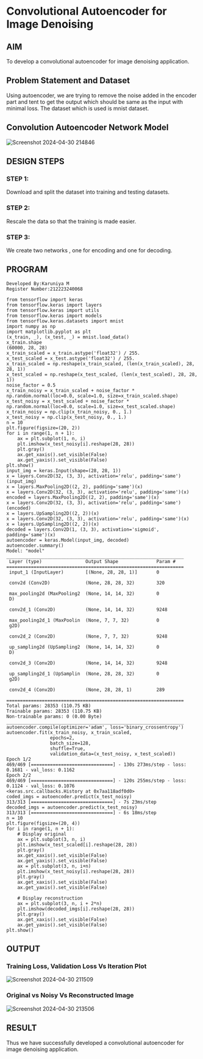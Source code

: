 # Convolutional Autoencoder for Image Denoising

## AIM

To develop a convolutional autoencoder for image denoising application.

## Problem Statement and Dataset

Using autoencoder, we are trying to remove the noise added in the encoder part and tent to get the output which should be same as the input with minimal loss. The dataset which is used is mnist dataset.


## Convolution Autoencoder Network Model

![Screenshot 2024-04-30 214846](https://github.com/karuniya2005/convolutional-denoising-autoencoder/assets/161425769/1db5095a-ac81-410a-a623-3c4786f66780)

## DESIGN STEPS

### STEP 1:

Download and split the dataset into training and testing datasets.

### STEP 2:

Rescale the data so that the training is made easier.

### STEP 3:

We create two networks , one for encoding and one for decoding.


## PROGRAM
```
Developed By:Karuniya M
Register Number:212223240068

from tensorflow import keras
from tensorflow.keras import layers
from tensorflow.keras import utils
from tensorflow.keras import models
from tensorflow.keras.datasets import mnist
import numpy as np
import matplotlib.pyplot as plt
(x_train, _), (x_test, _) = mnist.load_data()
x_train.shape
(60000, 28, 28)
x_train_scaled = x_train.astype('float32') / 255.
x_test_scaled = x_test.astype('float32') / 255.
x_train_scaled = np.reshape(x_train_scaled, (len(x_train_scaled), 28, 28, 1))
x_test_scaled = np.reshape(x_test_scaled, (len(x_test_scaled), 28, 28, 1))
noise_factor = 0.5
x_train_noisy = x_train_scaled + noise_factor * np.random.normal(loc=0.0, scale=1.0, size=x_train_scaled.shape) 
x_test_noisy = x_test_scaled + noise_factor * np.random.normal(loc=0.0, scale=1.0, size=x_test_scaled.shape) 
x_train_noisy = np.clip(x_train_noisy, 0., 1.)
x_test_noisy = np.clip(x_test_noisy, 0., 1.)  
n = 10
plt.figure(figsize=(20, 2))
for i in range(1, n + 1):
    ax = plt.subplot(1, n, i)
    plt.imshow(x_test_noisy[i].reshape(28, 28))
    plt.gray()
    ax.get_xaxis().set_visible(False)
    ax.get_yaxis().set_visible(False)
plt.show()
input_img = keras.Input(shape=(28, 28, 1))
x = layers.Conv2D(32, (3, 3), activation='relu', padding='same')(input_img)
x = layers.MaxPooling2D((2, 2), padding='same')(x)
x = layers.Conv2D(32, (3, 3), activation='relu', padding='same')(x)
encoded = layers.MaxPooling2D((2, 2), padding='same')(x)
x = layers.Conv2D(32, (3, 3), activation='relu', padding='same')(encoded)
x = layers.UpSampling2D((2, 2))(x)
x = layers.Conv2D(32, (3, 3), activation='relu', padding='same')(x)
x = layers.UpSampling2D((2, 2))(x)
decoded = layers.Conv2D(1, (3, 3), activation='sigmoid', padding='same')(x)
autoencoder = keras.Model(input_img, decoded)
autoencoder.summary()
Model: "model"
_________________________________________________________________
 Layer (type)                Output Shape              Param #   
=================================================================
 input_1 (InputLayer)        [(None, 28, 28, 1)]       0         
                                                                 
 conv2d (Conv2D)             (None, 28, 28, 32)        320       
                                                                 
 max_pooling2d (MaxPooling2  (None, 14, 14, 32)        0         
 D)                                                              
                                                                 
 conv2d_1 (Conv2D)           (None, 14, 14, 32)        9248      
                                                                 
 max_pooling2d_1 (MaxPoolin  (None, 7, 7, 32)          0         
 g2D)                                                            
                                                                 
 conv2d_2 (Conv2D)           (None, 7, 7, 32)          9248      
                                                                 
 up_sampling2d (UpSampling2  (None, 14, 14, 32)        0         
 D)                                                              
                                                                 
 conv2d_3 (Conv2D)           (None, 14, 14, 32)        9248      
                                                                 
 up_sampling2d_1 (UpSamplin  (None, 28, 28, 32)        0         
 g2D)                                                            
                                                                 
 conv2d_4 (Conv2D)           (None, 28, 28, 1)         289       
                                                                 
=================================================================
Total params: 28353 (110.75 KB)
Trainable params: 28353 (110.75 KB)
Non-trainable params: 0 (0.00 Byte)
_________________________________________________________________
autoencoder.compile(optimizer='adam', loss='binary_crossentropy')
autoencoder.fit(x_train_noisy, x_train_scaled,
                epochs=2,
                batch_size=128,
                shuffle=True,
                validation_data=(x_test_noisy, x_test_scaled))
Epoch 1/2
469/469 [==============================] - 130s 273ms/step - loss: 0.1681 - val_loss: 0.1162
Epoch 2/2
469/469 [==============================] - 120s 255ms/step - loss: 0.1124 - val_loss: 0.1076
<keras.src.callbacks.History at 0x7aa118adf0d0>
coded_imgs = autoencoder.predict(x_test_noisy)
313/313 [==============================] - 7s 23ms/step
decoded_imgs = autoencoder.predict(x_test_noisy)
313/313 [==============================] - 6s 18ms/step
n = 10
plt.figure(figsize=(20, 4))
for i in range(1, n + 1):
    # Display original
    ax = plt.subplot(3, n, i)
    plt.imshow(x_test_scaled[i].reshape(28, 28))
    plt.gray()
    ax.get_xaxis().set_visible(False)
    ax.get_yaxis().set_visible(False)
    ax = plt.subplot(3, n, i+n)
    plt.imshow(x_test_noisy[i].reshape(28, 28))
    plt.gray()
    ax.get_xaxis().set_visible(False)
    ax.get_yaxis().set_visible(False)    

    # Display reconstruction
    ax = plt.subplot(3, n, i + 2*n)
    plt.imshow(decoded_imgs[i].reshape(28, 28))
    plt.gray()
    ax.get_xaxis().set_visible(False)
    ax.get_yaxis().set_visible(False)
plt.show()
```
##  OUTPUT

### Training Loss, Validation Loss Vs Iteration Plot

![Screenshot 2024-04-30 211509](https://github.com/karuniya2005/convolutional-denoising-autoencoder/assets/161425769/f0b7c170-c4bb-46bf-a009-d6dc7d270889)

### Original vs Noisy Vs Reconstructed Image

![Screenshot 2024-04-30 213506](https://github.com/karuniya2005/convolutional-denoising-autoencoder/assets/161425769/32cb5971-f932-4c4f-b4f6-7e0688941f0e)


## RESULT
Thus we have successfully developed a convolutional autoencoder for image denoising application.
